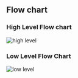 

## Flow chart

### High Level Flow chart
![high level](https://user-images.githubusercontent.com/46968935/157974943-66b63f9c-dceb-4ef8-805e-057e88db3fb1.PNG)

### Low Level Flow Chart

![low level](https://user-images.githubusercontent.com/46968935/157974941-bad40ef8-8dc3-4988-8550-5f13d8e7f641.PNG)